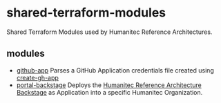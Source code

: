 # shared-terraform-modules

Shared Terraform Modules used by Humanitec Reference Architectures.

## modules

* [github-app](./modules/github-app) Parses a GitHub Application credentials file created using [create-gh-app](https://github.com/humanitec-architecture/create-gh-app)
* [portal-backstage](./modules/portal-backstage) Deploys the [Humanitec Reference Architecture Backstage](https://github.com/humanitec-architecture/backstage) as Application into a specific Humanitec Organization.
